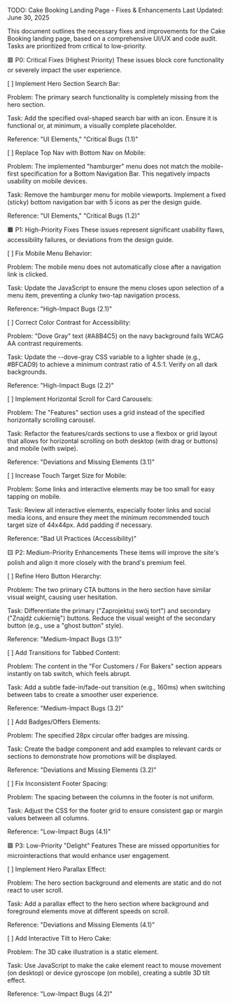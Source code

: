 TODO: Cake Booking Landing Page - Fixes & Enhancements
Last Updated: June 30, 2025

This document outlines the necessary fixes and improvements for the Cake Booking landing page, based on a comprehensive UI/UX and code audit. Tasks are prioritized from critical to low-priority.

🟥 P0: Critical Fixes (Highest Priority)
These issues block core functionality or severely impact the user experience.

[ ] Implement Hero Section Search Bar:

Problem: The primary search functionality is completely missing from the hero section.

Task: Add the specified oval-shaped search bar with an icon. Ensure it is functional or, at minimum, a visually complete placeholder.

Reference: "UI Elements," "Critical Bugs (1.1)"

[ ] Replace Top Nav with Bottom Nav on Mobile:

Problem: The implemented "hamburger" menu does not match the mobile-first specification for a Bottom Navigation Bar. This negatively impacts usability on mobile devices.

Task: Remove the hamburger menu for mobile viewports. Implement a fixed (sticky) bottom navigation bar with 5 icons as per the design guide.

Reference: "UI Elements," "Critical Bugs (1.2)"

🟧 P1: High-Priority Fixes
These issues represent significant usability flaws, accessibility failures, or deviations from the design guide.

[ ] Fix Mobile Menu Behavior:

Problem: The mobile menu does not automatically close after a navigation link is clicked.

Task: Update the JavaScript to ensure the menu closes upon selection of a menu item, preventing a clunky two-tap navigation process.

Reference: "High-Impact Bugs (2.1)"

[ ] Correct Color Contrast for Accessibility:

Problem: "Dove Gray" text (#A8B4C5) on the navy background fails WCAG AA contrast requirements.

Task: Update the --dove-gray CSS variable to a lighter shade (e.g., #BFCAD9) to achieve a minimum contrast ratio of 4.5:1. Verify on all dark backgrounds.

Reference: "High-Impact Bugs (2.2)"

[ ] Implement Horizontal Scroll for Card Carousels:

Problem: The "Features" section uses a grid instead of the specified horizontally scrolling carousel.

Task: Refactor the features/cards sections to use a flexbox or grid layout that allows for horizontal scrolling on both desktop (with drag or buttons) and mobile (with swipe).

Reference: "Deviations and Missing Elements (3.1)"

[ ] Increase Touch Target Size for Mobile:

Problem: Some links and interactive elements may be too small for easy tapping on mobile.

Task: Review all interactive elements, especially footer links and social media icons, and ensure they meet the minimum recommended touch target size of 44x44px. Add padding if necessary.

Reference: "Bad UI Practices (Accessibility)"

🟨 P2: Medium-Priority Enhancements
These items will improve the site's polish and align it more closely with the brand's premium feel.

[ ] Refine Hero Button Hierarchy:

Problem: The two primary CTA buttons in the hero section have similar visual weight, causing user hesitation.

Task: Differentiate the primary ("Zaprojektuj swój tort") and secondary ("Znajdź cukiernię") buttons. Reduce the visual weight of the secondary button (e.g., use a "ghost button" style).

Reference: "Medium-Impact Bugs (3.1)"

[ ] Add Transitions for Tabbed Content:

Problem: The content in the "For Customers / For Bakers" section appears instantly on tab switch, which feels abrupt.

Task: Add a subtle fade-in/fade-out transition (e.g., 160ms) when switching between tabs to create a smoother user experience.

Reference: "Medium-Impact Bugs (3.2)"

[ ] Add Badges/Offers Elements:

Problem: The specified 28px circular offer badges are missing.

Task: Create the badge component and add examples to relevant cards or sections to demonstrate how promotions will be displayed.

Reference: "Deviations and Missing Elements (3.2)"

[ ] Fix Inconsistent Footer Spacing:

Problem: The spacing between the columns in the footer is not uniform.

Task: Adjust the CSS for the footer grid to ensure consistent gap or margin values between all columns.

Reference: "Low-Impact Bugs (4.1)"

🟩 P3: Low-Priority "Delight" Features
These are missed opportunities for microinteractions that would enhance user engagement.

[ ] Implement Hero Parallax Effect:

Problem: The hero section background and elements are static and do not react to user scroll.

Task: Add a parallax effect to the hero section where background and foreground elements move at different speeds on scroll.

Reference: "Deviations and Missing Elements (4.1)"

[ ] Add Interactive Tilt to Hero Cake:

Problem: The 3D cake illustration is a static element.

Task: Use JavaScript to make the cake element react to mouse movement (on desktop) or device gyroscope (on mobile), creating a subtle 3D tilt effect.

Reference: "Low-Impact Bugs (4.2)"